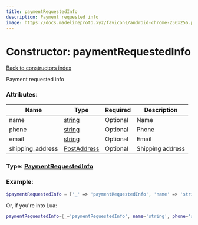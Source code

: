 ```yaml
---
title: paymentRequestedInfo
description: Payment requested info
image: https://docs.madelineproto.xyz/favicons/android-chrome-256x256.png
---
```

# Constructor: paymentRequestedInfo  
[Back to constructors index](index.md)



Payment requested info

### Attributes:

| Name     |    Type       | Required | Description |
|----------|---------------|----------|-------------|
|name|[string](../types/string.md) | Optional|Name|
|phone|[string](../types/string.md) | Optional|Phone|
|email|[string](../types/string.md) | Optional|Email|
|shipping\_address|[PostAddress](../types/PostAddress.md) | Optional|Shipping address|



### Type: [PaymentRequestedInfo](../types/PaymentRequestedInfo.md)


### Example:

```php
$paymentRequestedInfo = ['_' => 'paymentRequestedInfo', 'name' => 'string', 'phone' => 'string', 'email' => 'string', 'shipping_address' => PostAddress];
```  


Or, if you're into Lua:

```lua
paymentRequestedInfo={_='paymentRequestedInfo', name='string', phone='string', email='string', shipping_address=PostAddress}

```


